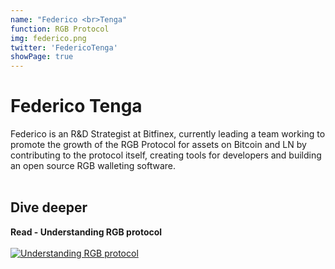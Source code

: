 ```yaml
---
name: "Federico <br>Tenga"
function: RGB Protocol
img: federico.png
twitter: 'FedericoTenga'
showPage: true
---
```


# Federico Tenga
 
Federico is an R&D Strategist at Bitfinex, currently leading a team working to promote the growth of the RGB Protocol for assets on Bitcoin and LN by contributing to the protocol itself, creating tools for developers and building an open source RGB walleting software.
<br><br>

## Dive deeper


<div class="grid grid-cols-2 gap-5">
<div class="p-3 my-2">

**Read - Understanding RGB protocol**  <br><br>
[![Understanding RGB protocol](/2022/content/federico1.png)](https://medium.com/@FedericoTenga/understanding-rgb-protocol-7dc7819d3059/)
</div>

</div>

<br>





